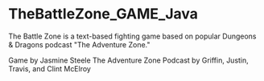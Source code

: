 # TheBattleZone_GAME_Java

The Battle Zone is a text-based fighting game based on popular Dungeons & Dragons podcast "The Adventure Zone."

Game by Jasmine Steele
The Adventure Zone Podcast by Griffin, Justin, Travis, and Clint McElroy
